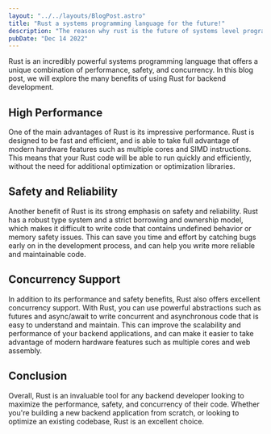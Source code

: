 ```yaml
---
layout: "../../layouts/BlogPost.astro"
title: "Rust a systems programming language for the future!"
description: "The reason why rust is the future of systems level programming."
pubDate: "Dec 14 2022"
---
```


Rust is an incredibly powerful systems programming language that offers a unique combination of performance, safety, and concurrency. In this blog post, we will explore the many benefits of using Rust for backend development.

## High Performance

One of the main advantages of Rust is its impressive performance. Rust is designed to be fast and efficient, and is able to take full advantage of modern hardware features such as multiple cores and SIMD instructions. This means that your Rust code will be able to run quickly and efficiently, without the need for additional optimization or optimization libraries.

## Safety and Reliability

Another benefit of Rust is its strong emphasis on safety and reliability. Rust has a robust type system and a strict borrowing and ownership model, which makes it difficult to write code that contains undefined behavior or memory safety issues. This can save you time and effort by catching bugs early on in the development process, and can help you write more reliable and maintainable code.

## Concurrency Support

In addition to its performance and safety benefits, Rust also offers excellent concurrency support. With Rust, you can use powerful abstractions such as futures and async/await to write concurrent and asynchronous code that is easy to understand and maintain. This can improve the scalability and performance of your backend applications, and can make it easier to take advantage of modern hardware features such as multiple cores and web assembly.

## Conclusion

Overall, Rust is an invaluable tool for any backend developer looking to maximize the performance, safety, and concurrency of their code. Whether you're building a new backend application from scratch, or looking to optimize an existing codebase, Rust is an excellent choice.